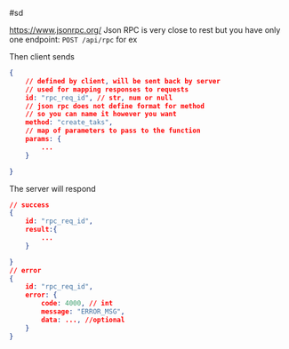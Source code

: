 #sd

https://www.jsonrpc.org/
Json RPC is very close to rest but you have only one endpoint: `POST /api/rpc` for ex

Then client sends

```json
{
	// defined by client, will be sent back by server
	// used for mapping responses to requests
	id: "rpc_req_id", // str, num or null
	// json rpc does not define format for method
	// so you can name it however you want
	method: "create_taks",
	// map of parameters to pass to the function
	params: {
		...
	}

}
```

The server will respond

```json
// success
{
	id: "rpc_req_id",
	result:{
		...
	}

}
// error
{
	id: "rpc_req_id",
	error: {
		code: 4000, // int
		message: "ERROR_MSG",
		data: ..., //optional
	}
}
```

